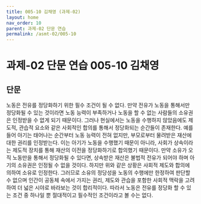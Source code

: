 ```yaml
---
title: 005-10 김채영 (과제-02)
layout: home
nav_order: 10
parent: 과제-02 단문 연습
permalink: /asmt-02/005-10
---
```


# 과제-02 단문 연습 005-10 김채영 

## 단문

노동은 전유를 정당화하기 위한 필수 조건이 될 수 없다. 만약 전유가 노동을 통해서만 정당화될 수 있는 것이라면 노동 능력이 부족하거나 노동을 할 수 없는 사람들의 소유권은 인정받을 수 없게 되기 때문이다. 그러나 현실에서는 노동을 수행하지 않았음에도 제도적, 관습적 요소와 같은 사회적인 합의를 통해서 정당화되는 순간들이 존재한다. 예를 들어 아기는 태어나는 순간부터 노동 능력이 전혀 없지만, 부모로부터 물려받은 재산에 대한 권리를 인정받는다. 이는 아기가 노동을 수행했기 때문이 아니라, 사회가 상속이라는 제도적 장치를 통해 재산의 이전을 정당화하기로 합의했기 때문이다. 만약 소유가 오직 노동만을 통해서 정당화될 수 있다면, 상속받은 재산은 불법적 전유가 되어야 하며 아기의 소유권은 인정될 수 없을 것이다. 하지만 위와 같은 상황은 사회적 제도와 합의에 의하여 소유로 인정한다. 그러므로 소유의 정당성을 노동의 수행에만 한정하여 판단할 수 없으며 인간이 공동체 속에서 가지는 권리, 제도와 관습을 포함한 사회적 맥락을 고려하여 더 넓은 시야로 바라보는 것이 합리적이다. 따라서 노동은 전유를 정당화 할 수 있는 조건 중 하나일 뿐 절대적이고 필수적인 조건이라고 볼 수는 없다. 